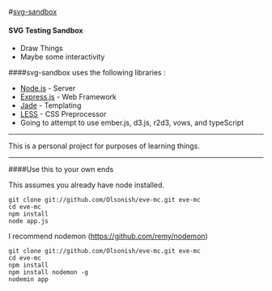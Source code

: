 #[svg-sandbox](https://github.com/Olsonish/svg-sandbox)

#### SVG Testing Sandbox

* Draw Things
* Maybe some interactivity

####svg-sandbox uses the following libraries :

* [Node.js](http://nodejs.org/) - Server
* [Express.js](http://expressjs.com/) - Web Framework
* [Jade](http://jade-lang.com/) - Templating
* [LESS](http://lesscss.org/) - CSS Preprocessor
* Going to attempt to use ember.js, d3.js, r2d3, vows, and typeScript

***

This is a personal project for purposes of learning things.

***

####Use this to your own ends

This assumes you already have node installed.
```
git clone git://github.com/Olsonish/eve-mc.git eve-mc
cd eve-mc
npm install
node app.js
```
I recommend nodemon (https://github.com/remy/nodemon)
```
git clone git://github.com/Olsonish/eve-mc.git eve-mc
cd eve-mc
npm install
npm install nodemon -g 
nodemin app
```